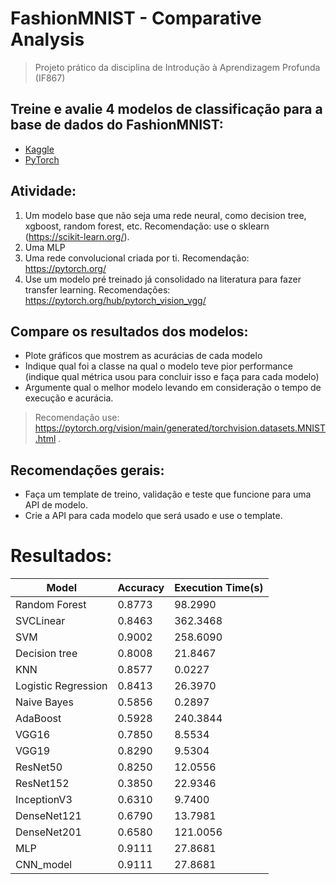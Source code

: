 # FashionMNIST - Comparative Analysis
> Projeto prático da disciplina de Introdução à Aprendizagem Profunda (IF867)

## Treine e avalie 4 modelos de classificação para a base de dados do FashionMNIST:
- [Kaggle](https://www.kaggle.com/datasets/zalando-research/fashionmnist)
- [PyTorch](https://pytorch.org/vision/stable/generated/torchvision.datasets.FashionMNIST.html)

## Atividade:
1. Um modelo base que não seja uma rede neural, como decision tree, xgboost, random forest, etc. Recomendação: use o sklearn (https://scikit-learn.org/).
2. Uma MLP
3. Uma rede convolucional criada por ti. Recomendação: https://pytorch.org/
4. Use um modelo pré treinado já consolidado na literatura para fazer transfer learning. Recomendações: https://pytorch.org/hub/pytorch_vision_vgg/

## Compare os resultados dos modelos:
- Plote gráficos que mostrem as acurácias de cada modelo
- Indique qual foi a classe na qual o modelo teve pior performance (indique qual métrica usou para concluir isso e faça para cada modelo)
- Argumente qual o melhor modelo levando em consideração o tempo de execução e acurácia.

> Recomendação use: https://pytorch.org/vision/main/generated/torchvision.datasets.MNIST.html .

## Recomendações gerais:
- Faça um template de treino, validação e teste que funcione para uma API de modelo.
- Crie a API para cada modelo que será usado e use o template.


# Resultados:
|    Model             |  Accuracy  | Execution Time(s) |
|----------------------|------------|--------------------|
| Random Forest        |   0.8773   |      98.2990       |
| SVCLinear            |   0.8463   |     362.3468       |
| SVM                  |   0.9002   |     258.6090       |
| Decision tree        |   0.8008   |      21.8467       |
| KNN                  |   0.8577   |       0.0227       |
| Logistic Regression  |   0.8413   |      26.3970       |
| Naive Bayes          |   0.5856   |       0.2897       |
| AdaBoost             |   0.5928   |     240.3844       |
| VGG16                |   0.7850   |       8.5534       |
| VGG19                |   0.8290   |       9.5304       |
| ResNet50             |   0.8250   |      12.0556       |
| ResNet152            |   0.3850   |      22.9346       |
| InceptionV3          |   0.6310   |       9.7400       |
| DenseNet121          |   0.6790   |      13.7981       |
| DenseNet201          |   0.6580   |     121.0056       |
| MLP                  |   0.9111   |      27.8681       |
| CNN_model            |   0.9111   |      27.8681       |
